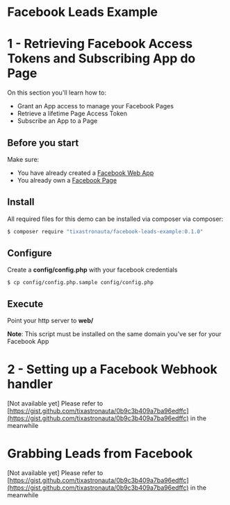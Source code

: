 Facebook Leads Example
============================


# 1 - Retrieving Facebook Access Tokens and Subscribing App do Page


On this section you'll learn how to:

- Grant an App access to manage your Facebook Pages
- Retrieve a lifetime Page Access Token
- Subscribe an App to a Page


## Before you start

Make sure:

- You have already created a [Facebook Web App](https://developers.facebook.com/)
- You already own a [Facebook Page](https://www.facebook.com/pages/create/)

## Install

All required files for this demo can be installed via composer via composer:

```bash
$ composer require "tixastronauta/facebook-leads-example:0.1.0"
```

## Configure

Create a **config/config.php** with your facebook credentials

```
$ cp config/config.php.sample config/config.php
```

## Execute

Point your http server to **web/**

**Note**: This script must be installed on the same domain you've ser for your Facebook App


# 2 - Setting up a Facebook Webhook handler

[Not available yet] Please refer to [https://gist.github.com/tixastronauta/0b9c3b409a7ba96edffc](https://gist.github.com/tixastronauta/0b9c3b409a7ba96edffc) in the meanwhile

# Grabbing Leads from Facebook

[Not available yet] Please refer to [https://gist.github.com/tixastronauta/0b9c3b409a7ba96edffc](https://gist.github.com/tixastronauta/0b9c3b409a7ba96edffc) in the meanwhile